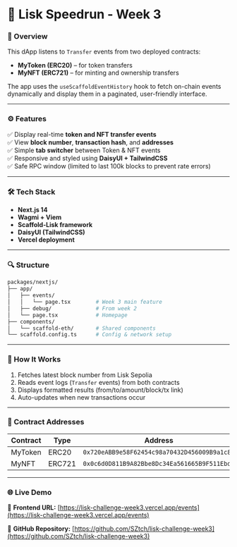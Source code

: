 # 🚀 Lisk Speedrun - Week 3  


### 🧩 Overview

This dApp listens to `Transfer` events from two deployed contracts:

- **MyToken (ERC20)** – for token transfers  
- **MyNFT (ERC721)** – for minting and ownership transfers

  

The app uses the `useScaffoldEventHistory` hook to fetch on-chain events dynamically and display them in a paginated, user-friendly interface.

---

### ⚙️ Features

✅ Display real-time **token and NFT transfer events**  
✅ View **block number**, **transaction hash**, and **addresses**  
✅ Simple **tab switcher** between Token & NFT events  
✅ Responsive and styled using **DaisyUI + TailwindCSS**  
✅ Safe RPC window (limited to last 100k blocks to prevent rate errors)

---

### 🛠️ Tech Stack

- **Next.js 14**
- **Wagmi + Viem**
- **Scaffold-Lisk framework**
- **DaisyUI (TailwindCSS)**
- **Vercel deployment**

---

### 🔍 Structure

```bash
packages/nextjs/
├── app/
│   ├── events/
│   │   └── page.tsx        # Week 3 main feature
│   ├── debug/              # From week 2
│   └── page.tsx            # Homepage
├── components/
│   └── scaffold-eth/       # Shared components
└── scaffold.config.ts      # Config & network setup
````

---

### 🧠 How It Works

1. Fetches latest block number from Lisk Sepolia
2. Reads event logs (`Transfer` events) from both contracts
3. Displays formatted results (from/to/amount/block/tx link)
4. Auto-updates when new transactions occur

---

### 🧾 Contract Addresses

| Contract | Type   | Address                                      |
| -------- | ------ | -------------------------------------------- |
| MyToken  | ERC20  | `0x720eABB9e58F62454c98a70432D456009B9a1c8c` |
| MyNFT    | ERC721 | `0x0c6d0D811B9A82Bbe8Dc34Ea561665B9F511EbdF` |

---

### 🌐 Live Demo

🔗 **Frontend URL:**
[https://lisk-challenge-week3.vercel.app/events](https://lisk-challenge-week3.vercel.app/events)

🔗 **GitHub Repository:**
[https://github.com/SZtch/lisk-challenge-week3](https://github.com/SZtch/lisk-challenge-week3)

